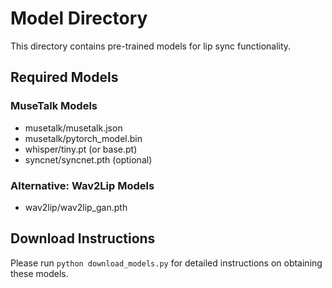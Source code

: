 # Model Directory

This directory contains pre-trained models for lip sync functionality.

## Required Models

### MuseTalk Models
- musetalk/musetalk.json
- musetalk/pytorch_model.bin
- whisper/tiny.pt (or base.pt)
- syncnet/syncnet.pth (optional)

### Alternative: Wav2Lip Models
- wav2lip/wav2lip_gan.pth

## Download Instructions

Please run `python download_models.py` for detailed instructions on obtaining these models.
